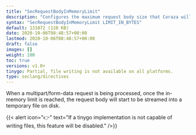 ```yaml
---
title: "SecRequestBodyInMemoryLimit"
description: "Configures the maximum request body size that Coraza will store in memory."
syntax: "SecRequestBodyInMemoryLimit LIMIT_IN_BYTES"
default: 131072 (128 KB)
date: 2020-10-06T08:48:57+00:00
lastmod: 2020-10-06T08:48:57+00:00
draft: false
images: []
weight: 100
toc: true
versions: v1.0+
tinygo: Partial, file writing is not available on all platforms.
type: seclang/directives
---
```


When a multipart/form-data request is being processed, once the in-memory limit is reached, the request body will start to be streamed into a temporary file on disk.

{{< alert icon="👉" text="If a tinygo implementation is not capable of writing files, this feature will be disabled." />}}


